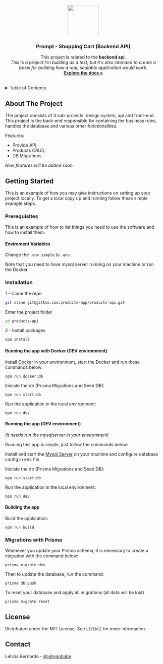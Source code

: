 <div align="center">
  <a href="https://github.com/products-app/products-fe">
    <img src="https://github.com/products-app/products-fe/assets/13439423/9f90454c-c622-4a20-8c3a-c739cd9a7f1b" width="100" /> 
  </a>

  <h3 align="center">Prompt - Shopping Cart (Backend API)</h3>

  <p align="center">
    This project is related to the <strong>backend api</strong>.
    <br />
    <i>This is a project I'm building as a test, but it's also intended to create a basis for building how a real, scalable application would work.</i>
    <br />
    <a href="https://github.com/products-app/products-fe"><strong>Explore the docs »</strong></a>
    <br />
    <br />
  </p>
</div>



<!-- TABLE OF CONTENTS -->
<details>
  <summary>Table of Contents</summary>
  <ol>
    <li><a href="#about-the-project">About The Project</a></li>
    <li>
      <a href="#getting-started">Getting Started</a>
      <ul>
        <li><a href="#prerequisites">Prerequisites</a></li>
        <li><a href="#installation">Installation</a></li>
        <li><a href="#running-the-app">Running the app</a></li>
      </ul>
    </li>
    <li><a href="#license">License</a></li>
    <li><a href="#contact">Contact</a></li>
  </ol>
</details>


## About The Project

The project consists of 3 sub-projects: design system, api and front-end.<br />
This project is the back-end responsible for containing the business rules, handles the database and various other functionalities.<br />

Features:

- Provide API;
- Products CRUD;
- DB Migrations.

_New features will be added soon._


## Getting Started

This is an example of how you may give instructions on setting up your project locally.
To get a local copy up and running follow these simple example steps.

### Prerequisites

This is an example of how to list things you need to use the software and how to install them.

#### Enviroment Variables

Change the `.env.sample` to `.env`.

Note that you need to have mysql server running on your machine or run the Docker.


### Installation

1 - Clone the repo
```sh
git clone git@github.com:products-app/products-api.git
```
Enter the project folder
```sh
cd products-api
```

2 - Install packages
```sh
npm install
```

#### Running the app with Docker (DEV environment)

Install [Docker](https://docs.docker.com/get-docker/) in your environment, start the Docker and run these commands below:

```
npm run docker:db
```

Iniciate the db (Prisma Migrations and Seed DB):
```
npm run start:db
```

Run the application in the local environment:
```
npm run dev
```

#### Running the app (DEV environment)

*(It needs run the mysqlserver in your environment)*

Running this app is simple, just follow the commands below:

Install and start the [Mysql Server](https://formulae.brew.sh/formula/mysql) on your machine and configure database config in env file.

Iniciate the db (Prisma Migrations and Seed DB):
```
npm run start:db
```

Run the application in the local environment:
```
npm run dev
```

#### Building the app

Build the application:
```
npm run build
```

### Migrations with Prisma

Whenever you update your Prisma schema, it is necessary to create a migration with the command below:
```
prisma migrate dev
```

Then to update the database, run the command:

```
prisma db push
```

To reset your database and apply all migrations (all data will be lost)
```
prisma migrate reset
```

<!-- LICENSE -->
## License

Distributed under the MIT License. See `LICENSE` for more information.


<!-- CONTACT -->
## Contact

Letícia Bernardo - [@letisgobabe](https://twitter.com/letisgobabe)
